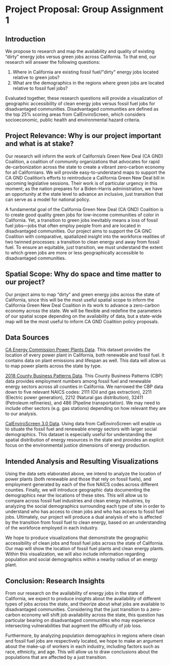 # Project Proposal: Group Assignment 1

## Introduction

We propose to research and map the availability and quality of existing “dirty” energy jobs versus green jobs across California. To that end, our research will answer the following questions: 

1. Where in California are existing fossil fuel/"dirty" energy jobs located relative to green jobs? 
2. What are the demographics in the regions where green jobs are located relative to fossil fuel jobs?

Evaluated together, these research questions will provide a visualization of geographic accessibility of clean energy jobs versus fossil fuel jobs for disadvantaged communities. Disadvantaged communities are defined as the top 25% scoring areas from CalEnviroScreen, which considers socioeconomic, public health and environmental hazard criteria.

## Project Relevance: Why is our project important and what is at stake? 

Our research will inform the work of California’s Green New Deal (CA GND) Coalition, a coalition of community organizations that advocates for rapid de-carbonization across the state to create a vibrant zero-carbon economy for all Californians. We will provide easy-to-understand maps to support the CA GND Coalition’s efforts to reintroduce a California Green New Deal bill in upcoming legislative sessions. Their work is of particular urgency in this moment; as the nation prepares for a Biden-Harris administration, we have an opportunity at the state level to advance an inclusive, just transition that can serve as a model for national policy.

A fundamental goal of the California Green New Deal (CA GND) Coalition is to create good quality green jobs for low-income communities of color in California. Yet, a transition to green jobs inevitably means a loss of fossil fuel jobs—jobs that often employ people from and are located in disadvantaged communities. Our project aims to support the CA GNC Coalition with comparative, spatialized insight into the workforce realities of two twinned processes: a transition to clean energy and away from fossil fuel. To ensure an equitable, just transition, we must understand the extent to which green jobs are more or less geographically accessible to disadvantaged communities.

## Spatial Scope: Why do space and time matter to our project?

Our project aims to map “dirty” and green energy jobs across the state of California, since this will be the most useful spatial scope to inform the California Green New Deal Coalition in its work to advance a zero-carbon economy across the state. We will be flexible and redefine the parameters of our spatial scope depending on the availability of data, but a state-wide map will be the most useful to inform CA GND Coalition policy proposals. 

## Data Sources

[CA Energy Commission Power Plants Data](https://cecgis-caenergy.opendata.arcgis.com/datasets/california-power-plants/data?geometry=-154.211%2C31.065%2C-75.461%2C43.271). This dataset provides the location of every power plant in California, both renewable and fossil fuel. It contains data on plant emissions and lifespan as well. This data will allow us to map power plants across the state by type.

[2018 County Business Patterns Data](https://data.census.gov/cedsci/table?g=0400000US06.050000&d=ANN%20Business%20Patterns%20County%20Business%20Patterns&n=2111%3A2211%3A2212%3A32411%3A486&tid=CBP2018.CB1800CBP&hidePreview=true). This County Business Patterns (CBP) data provides employment numbers among fossil fuel and renewable energy sectors across all counties in California. We narrowed the CBP data down to five relevant NAICS codes: 2111 (Oil and gas extraction), 2211 (Electric power generation), 2212 (Natural gas distribution), 32411 (Petroleum refineries), and 486 (Pipeline transportation). We may need to include other sectors (e.g. gas stations) depending on how relevant they are to our analysis.

[CalEnviroScreen 3.0 Data](https://oehha.ca.gov/media/downloads/calenviroscreen/document/ces3results.xlsx). Using data from CalEnviroScreen will enable us to situate the fossil fuel and renewable energy sectors with larger social demographics. This dataset is especially useful for understanding the spatial distribution of energy resources in the state and provides an explicit focus on the environmental justice dimensions of energy production.

## Intended Analysis and Resulting Visualizations

Using the data sets elaborated above, we intend to analyze the location of power plants (both renewable and those that rely on fossil fuels), and employment generated by each of the five NAICS codes across different counties. Finally, we will introduce geographic data documenting the demographics near the locations of these sites. This will allow us to compare across fossil fuel industries and clean energy industries, by analyzing the social demographics surrounding each type of site in order to understand who has access to clean jobs and who has access to fossil fuel jobs. Ultimately, our project will produce a dual analysis of who is affected by the transition from fossil fuel to clean energy, based on an understanding of the workforce employed in each industry.

We hope to produce visualizations that demonstrate the geographic accessibility of clean jobs and fossil fuel jobs across the state of California. Our map will show the location of fossil fuel plants and clean energy plants. Within this visualization, we will also include information regarding population and social demographics within a nearby radius of an energy plant.

## Conclusion: Research Insights 

From our research on the availability of energy jobs in the state of California, we expect to produce insights about the availability of different types of jobs across the state, and theorize about what jobs are available to disadvantaged communities. Considering that the just transition to a zero-carbon economy will shift job availability across the state, this question has particular bearing on disadvantaged communities who may experience intersecting vulnerabilities that augment the difficulty of job loss. 

Furthermore, by analyzing population demographics in regions where clean and fossil fuel jobs are respectively located, we hope to make an argument about the make-up of workers in each industry, including factors such as race, ethnicity, and age. This will allow us to draw conclusions about the populations that are affected by a just transition.


